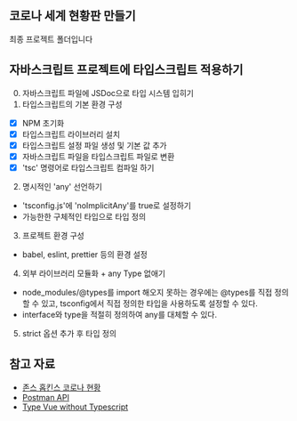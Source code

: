 ## 코로나 세계 현황판 만들기

최종 프로젝트 폴더입니다

## 자바스크립트 프로젝트에 타입스크립트 적용하기

0. 자바스크립트 파일에 JSDoc으로 타입 시스템 입히기
1. 타입스크립트의 기본 환경 구성
  - [X] NPM 초기화
  - [X] 타입스크립트 라이브러리 설치
  - [X] 타입스크립트 설정 파일 생성 및 기본 값 추가
  - [X] 자바스크립트 파일을 타입스크립트 파일로 변환
  - [X] 'tsc' 명령어로 타입스크립트 컴파일 하기

2. 명시적인 'any' 선언하기
  - 'tsconfig.js'에 'noImplicitAny'를 true로 설정하기
  - 가능한한 구체적인 타입으로 타입 정의
3. 프로젝트 환경 구성
  - babel, eslint, prettier 등의 환경 설정
4. 외부 라이브러리 모듈화 + any Type 없애기
  - node_modules/@types를 import 해오지 못하는 경우에는 @types를 직접 정의할 수 있고, tsconfig에서 직접 정의한 타입을 사용하도록 설정할 수 있다.
  - interface와 type을 적절히 정의하여 any를 대체할 수 있다.
5. strict 옵션 추가 후 타입 정의


## 참고 자료

- [존스 홉킨스 코로나 현황](https://www.arcgis.com/apps/opsdashboard/index.html#/bda7594740fd40299423467b48e9ecf6)
- [Postman API](https://documenter.getpostman.com/view/10808728/SzS8rjbc?version=latest#27454960-ea1c-4b91-a0b6-0468bb4e6712)
- [Type Vue without Typescript](https://blog.usejournal.com/type-vue-without-typescript-b2b49210f0b)